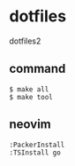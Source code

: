 # dotfiles

dotfiles2

## command 

```
$ make all 
$ make tool 
```

## neovim

```
:PackerInstall
:TSInstall go
```
